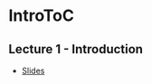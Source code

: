 # IntroToC

## Lecture 1 - Introduction
 - [Slides](https://docs.google.com/presentation/d/1JcRcNt27Q5WPviOnRnsyzS2gFekPFS2jmvRmhpzyKWQ/edit?usp=sharing)

